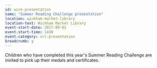 ```yaml
---
id: wick-presentation
name: "Summer Reading Challenge presentation"
location: wickham-market-library
location-text: Wickham Market Library
event-start-date: 2017-09-03
event-start-time: 1430
event-category: src-presentation
breadcrumb: y
---
```


Children who have completed this year's Summer Reading Challenge are invited to pick up their medals and certificates.
